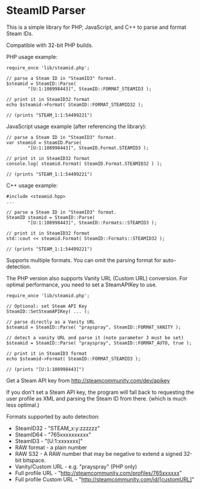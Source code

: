 SteamID Parser
===

This is a simple library for PHP, JavaScript, and C++ to parse and format Steam IDs. 

Compatible with 32-bit PHP builds.

PHP usage example:

    require_once 'lib/steamid.php';
    
    // parse a Steam ID in "SteamID3" format.
    $steamid = SteamID::Parse( 
            "[U:1:108998443]", SteamID::FORMAT_STEAMID3 );
    
    // print it in SteamID32 format
    echo $steamid->Format( SteamID::FORMAT_STEAMID32 );
    
    // (prints "STEAM_1:1:54499221")
    

JavaScript usage example (after referencing the library):

    // parse a Steam ID in "SteamID3" format.
    var steamid = SteamID.Parse( 
            "[U:1:108998443]", SteamID.Format.STEAMID3 );
    
    // print it in SteamID32 format
    console.log( steamid.Format( SteamID.Format.STEAMID32 ) );
    
    // (prints "STEAM_1:1:54499221")
    
C++ usage example:

    #include <steamid.hpp>
    ...
    
    // parse a Steam ID in "SteamID3" format.
    SteamID steamid = SteamID::Parse( 
            "[U:1:108998443]", SteamID::Formats::STEAMID3 );
    
    // print it in SteamID32 format
    std::cout << steamid.Format( SteamID::Formats::STEAMID32 );
    
    // (prints "STEAM_1:1:54499221")
    

Supports multiple formats. You can omit the parsing format for auto-detection.

The PHP version also supports Vanity URL (Custom URL) conversion. For optimal performance, you need to set a SteamAPIKey to use.

    require_once 'lib/steamid.php';
    
    // Optional: set Steam API Key
    SteamID::SetSteamAPIKey( ... );
    
    // parse directly as a Vanity URL
    $steamid = SteamID::Parse( "prayspray", SteamID::FORMAT_VANITY );
    
    // detect a vanity URL and parse it (note parameter 3 must be set)
    $steamid = SteamID::Parse( "prayspray", SteamID::FORMAT_AUTO, true );
    
    // print it in SteamID3 format
    echo $steamid->Format( SteamID::FORMAT_STEAMID3 );
    
    // (prints "[U:1:108998443]")

Get a Steam API key from http://steamcommunity.com/dev/apikey

If you don't set a Steam API key, the program will fall back to requesting the user profile as XML and parsing the Steam ID from there. (which is much less optimal.)

Formats supported by auto detection:

- SteamID32 - "STEAM_x:y:zzzzzz"
- SteamID64 - "765xxxxxxxxxx"
- SteamID3 - "[U:1:xxxxxxx]"
- RAW format - a plain number
- RAW S32 - A RAW number that may be negative to extend a signed 32-bit bitspace.
- Vanity/Custom URL - e.g. "prayspray" (PHP only)
- Full profile URL - "http://steamcommunity.com/profiles/765xxxxxx"
- Full profile Custom URL - "http://steamcommunity.com/id/[customURL]"
    
